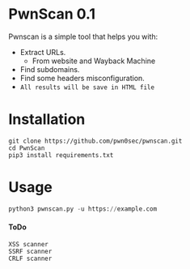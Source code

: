 # PwnScan 0.1   
Pwnscan is a simple tool that helps you with:
- Extract URLs.
   - From website and Wayback Machine
- Find subdomains.
- Find some headers misconfiguration.
- `All results will be save in HTML file`
          
# Installation       
```
git clone https://github.com/pwn0sec/pwnscan.git
cd PwnScan 
pip3 install requirements.txt
```

# Usage 
```python
python3 pwnscan.py -u https://example.com
```

#### ToDo
```
XSS scanner
SSRF scanner
CRLF scanner
```

